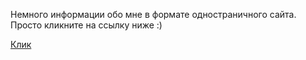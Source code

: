 Немного информации обо мне в формате одностраничного сайта. Просто кликните на ссылку ниже :)

[Клик](https://ssempusha.github.io/cv/)
